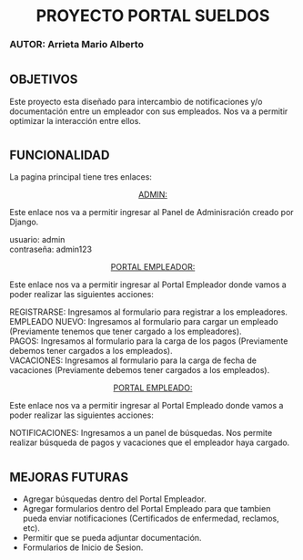#
# <center>PROYECTO PORTAL SUELDOS</center>

### AUTOR: Arrieta Mario Alberto

#
## OBJETIVOS
Este proyecto esta diseñado para intercambio de notificaciones y/o documentación entre  un empleador con sus empleados. Nos va a permitir optimizar la interacción entre ellos. 
#
## FUNCIONALIDAD
La pagina principal tiene tres enlaces:  

<center><u>ADMIN:</u></center>
 
Este enlace nos va a permitir ingresar  al Panel de Adminisración creado por Django.  

usuario: admin  
contraseña: admin123 

<center><u>PORTAL EMPLEADOR:</u></center>

Este enlace nos va a permitir ingresar al Portal Empleador donde vamos a poder realizar las siguientes acciones:  

REGISTRARSE: Ingresamos al formulario para registrar a los empleadores.  
EMPLEADO NUEVO: Ingresamos al formulario para cargar un empleado (Previamente tenemos que tener cargado a los empleadores).  
PAGOS: Ingresamos al formulario para la carga de los pagos (Previamente debemos tener cargados a los empleados).  
VACACIONES: Ingresamos al formulario para la carga de fecha de vacaciones (Previamente debemos tener cargados a los empleados).  

<center><u>PORTAL EMPLEADO:</u></center>  

Este enlace nos va a permitir ingresar al Portal Empleado donde vamos a poder realizar las siguientes acciones:  

NOTIFICACIONES: Ingresamos a un panel de búsquedas. Nos permite realizar búsqueda de pagos y vacaciones que el empleador haya cargado.  

#
## MEJORAS FUTURAS
* Agregar búsquedas dentro del Portal Empleador.
* Agregar formularios dentro del Portal Empleado para que tambien pueda enviar notificaciones (Certificados de enfermedad, reclamos, etc).
* Permitir que se pueda adjuntar documentación. 
* Formularios de Inicio de Sesion.


